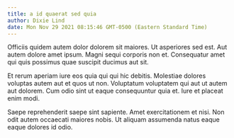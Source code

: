 ```yaml
---
title: a id quaerat sed quia
author: Dixie Lind
date: Mon Nov 29 2021 08:15:46 GMT-0500 (Eastern Standard Time)
---
```

Officiis quidem autem dolor dolorem sit maiores. Ut asperiores sed est. Aut autem dolore amet ipsum. Magni sequi corporis non et. Consequatur amet qui quis possimus quae suscipit ducimus aut sit.

 Et rerum aperiam iure eos quia qui qui hic debitis. Molestiae dolores voluptas autem aut et quos ut non. Voluptatum voluptatem qui aut ut autem aut dolorem. Cum odio sint ut eaque consequuntur quia et. Iure et placeat enim modi.

 Saepe reprehenderit saepe sint sapiente. Amet exercitationem et nisi. Non odit autem occaecati maiores nobis. Ut aliquam assumenda natus eaque eaque dolores id odio.